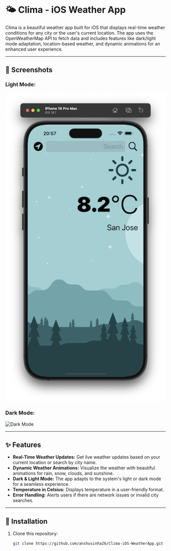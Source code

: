 # 🌤️ Clima - iOS Weather App

Clima is a beautiful weather app built for iOS that displays real-time weather conditions for any city or the user's current location. The app uses the OpenWeatherMap API to fetch data and includes features like dark/light mode adaptation, location-based weather, and dynamic animations for an enhanced user experience.

---

## 📸 Screenshots

### Light Mode:
![Light Mode](Clima/light_mode_screenshot.png)

### Dark Mode:
![Dark Mode](path/to/dark_mode_screenshot.png)

---

## ✨ Features

- **Real-Time Weather Updates:** Get live weather updates based on your current location or search by city name.
- **Dynamic Weather Animations:** Visualize the weather with beautiful animations for rain, snow, clouds, and sunshine.
- **Dark & Light Mode:** The app adapts to the system's light or dark mode for a seamless experience.
- **Temperature in Celsius:** Displays temperature in a user-friendly format.
- **Error Handling:** Alerts users if there are network issues or invalid city searches.

---

## 🔧 Installation

1. Clone this repository:
   ```bash
   git clone https://github.com/anshusinha26/Clima-iOS-WeatherApp.git
